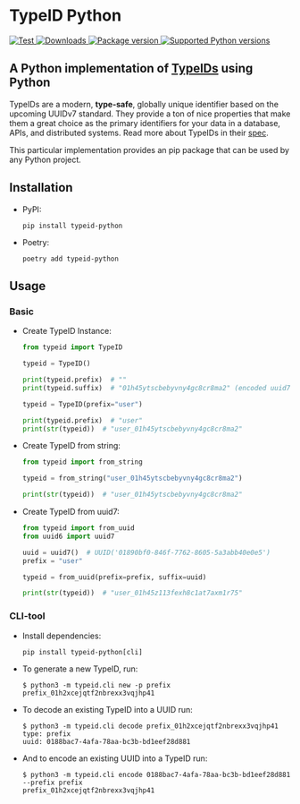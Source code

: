 # TypeID Python

<a href="https://github.com/akhundMurad/typeid-python/actions?query=setup%3ACI%2FCD+event%3Apush+branch%3Amain" target="_blank">
    <img src="https://github.com/akhundMurad/typeid-python/actions/workflows/setup.yml/badge.svg?event=push&branch=main" alt="Test">
</a>
<a href="https://pepy.tech/project/typeid-python" target="_blank">
    <img src="https://static.pepy.tech/personalized-badge/typeid-python?period=total&units=international_system&left_color=black&right_color=red&left_text=downloads" alt="Downloads">
</a>
<a href="https://pypi.org/project/typeid-python" target="_blank">
    <img src="https://img.shields.io/pypi/v/typeid-python?color=red&labelColor=black" alt="Package version">
</a>
<a href="https://pypi.org/project/typeid-python" target="_blank">
    <img src="https://img.shields.io/pypi/pyversions/typeid-python.svg?color=red&labelColor=black" alt="Supported Python versions">
</a>

## A Python implementation of [TypeIDs](https://github.com/jetpack-io/typeid) using Python

TypeIDs are a modern, **type-safe**, globally unique identifier based on the upcoming
UUIDv7 standard. They provide a ton of nice properties that make them a great choice
as the primary identifiers for your data in a database, APIs, and distributed systems.
Read more about TypeIDs in their [spec](https://github.com/jetpack-io/typeid).

This particular implementation provides an pip package that can be used by any Python project.

## Installation

- PyPI:

    ```console
    pip install typeid-python
    ```

- Poetry:

    ```console
    poetry add typeid-python
    ```

## Usage

### Basic

- Create TypeID Instance:

    ```python
    from typeid import TypeID

    typeid = TypeID()

    print(typeid.prefix)  # ""
    print(typeid.suffix)  # "01h45ytscbebyvny4gc8cr8ma2" (encoded uuid7 instance)

    typeid = TypeID(prefix="user")

    print(typeid.prefix)  # "user"
    print(str(typeid))  # "user_01h45ytscbebyvny4gc8cr8ma2"
    ```

- Create TypeID from string:

    ```python
    from typeid import from_string

    typeid = from_string("user_01h45ytscbebyvny4gc8cr8ma2")

    print(str(typeid))  # "user_01h45ytscbebyvny4gc8cr8ma2"
    ```

- Create TypeID from uuid7:

    ```python
    from typeid import from_uuid
    from uuid6 import uuid7

    uuid = uuid7()  # UUID('01890bf0-846f-7762-8605-5a3abb40e0e5')
    prefix = "user"

    typeid = from_uuid(prefix=prefix, suffix=uuid)

    print(str(typeid))  # "user_01h45z113fexh8c1at7axm1r75"
    ```

### CLI-tool

- Install dependencies:

    ```console
    pip install typeid-python[cli]
    ```

- To generate a new TypeID, run:

    ```console
    $ python3 -m typeid.cli new -p prefix
    prefix_01h2xcejqtf2nbrexx3vqjhp41
    ```

- To decode an existing TypeID into a UUID run:

    ```console
    $ python3 -m typeid.cli decode prefix_01h2xcejqtf2nbrexx3vqjhp41
    type: prefix
    uuid: 0188bac7-4afa-78aa-bc3b-bd1eef28d881
    ```

- And to encode an existing UUID into a TypeID run:

    ```console
    $ python3 -m typeid.cli encode 0188bac7-4afa-78aa-bc3b-bd1eef28d881 --prefix prefix
    prefix_01h2xcejqtf2nbrexx3vqjhp41
    ```
